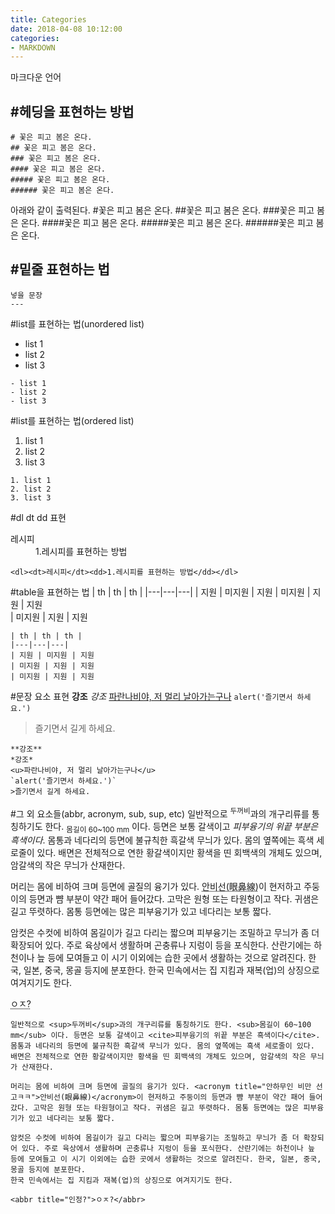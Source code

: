 ```yaml
---
title: Categories
date: 2018-04-08 10:12:00
categories:
- MARKDOWN
---
```


마크다운 언어

#헤딩을 표현하는 방법
--- 
```
# 꽃은 피고 봄은 온다.
## 꽃은 피고 봄은 온다.
### 꽃은 피고 봄은 온다.
#### 꽃은 피고 봄은 온다.
##### 꽃은 피고 봄은 온다.
###### 꽃은 피고 봄은 온다.
```
아래와 같이 출력된다.
#꽃은 피고 봄은 온다.
##꽃은 피고 봄은 온다.
###꽃은 피고 봄은 온다.
####꽃은 피고 봄은 온다.
#####꽃은 피고 봄은 온다.
######꽃은 피고 봄은 온다.

#밑줄 표현하는 법
---
```
넣을 문장
---
```

#list를 표현하는 법(unordered list)
- list 1
- list 2
- list 3
```
- list 1
- list 2
- list 3 
```
#list를 표현하는 법(ordered list)
1. list 1
2. list 2
3. list 3
```
1. list 1
2. list 2
3. list 3
```
#dl dt dd 표현
<dl><dt>레시피</dt><dd>1.레시피를 표현하는 방법</dd></dl>

```
<dl><dt>레시피</dt><dd>1.레시피를 표현하는 방법</dd></dl>
```

#table을 표현하는 법
| th | th | th |
|---|---|---|
| 지원 | 미지원 | 지원
| 미지원 | 지원 | 지원   
| 미지원 | 지원 | 지원   
```
| th | th | th |
|---|---|---|
| 지원 | 미지원 | 지원
| 미지원 | 지원 | 지원   
| 미지원 | 지원 | 지원   
```
#문장 요소 표현
**강조**
*강조*
<u>파란나비야, 저 멀리 날아가는구나</u>
`alert('즐기면서 하세요.')`
>즐기면서 길게 하세요.
```
**강조**
*강조*
<u>파란나비야, 저 멀리 날아가는구나</u>
`alert('즐기면서 하세요.')`
>즐기면서 길게 하세요.
```
#그 외 요소들(abbr, acronym, sub, sup, etc)
일반적으로 <sup>두꺼비</sup>과의 개구리류를 통칭하기도 한다. <sub>몸길이 60~100 mm</sub> 이다. 등면은 보통 갈색이고 <cite>피부융기의 위끝 부분은 흑색이다</cite>. 몸통과 네다리의 등면에 불규칙한 흑갈색 무늬가 있다. 몸의 옆쪽에는 흑색 세로줄이 있다. 배면은 전체적으로 연한 황갈색이지만 황색을 띤 회백색의 개체도 있으며, 암갈색의 작은 무늬가 산재한다. 

머리는 몸에 비하여 크며 등면에 골질의 융기가 있다. <acronym title="안하무인 비만 선고ㅋㅋ">안비선(眼鼻線)</acronym>이 현저하고 주둥이의 등면과 뺨 부분이 약간 패어 들어갔다. 고막은 원형 또는 타원형이고 작다. 귀샘은 길고 뚜렷하다. 몸통 등면에는 많은 피부융기가 있고 네다리는 보통 짧다.

암컷은 수컷에 비하여 몸길이가 길고 다리는 짧으며 피부융기는 조밀하고 무늬가 좀 더 확장되어 있다. 주로 육상에서 생활하며 곤충류나 지렁이 등을 포식한다. 산란기에는 하천이나 늪 등에 모여들고 이 시기 이외에는 습한 곳에서 생활하는 것으로 알려진다. 한국, 일본, 중국, 몽골 등지에 분포한다. 
한국 민속에서는 집 지킴과 재복(업)의 상징으로 여겨지기도 한다.

<abbr title="인정?">ㅇㅈ?</abbr>

```
일반적으로 <sup>두꺼비</sup>과의 개구리류를 통칭하기도 한다. <sub>몸길이 60~100 mm</sub> 이다. 등면은 보통 갈색이고 <cite>피부융기의 위끝 부분은 흑색이다</cite>. 몸통과 네다리의 등면에 불규칙한 흑갈색 무늬가 있다. 몸의 옆쪽에는 흑색 세로줄이 있다. 배면은 전체적으로 연한 황갈색이지만 황색을 띤 회백색의 개체도 있으며, 암갈색의 작은 무늬가 산재한다. 

머리는 몸에 비하여 크며 등면에 골질의 융기가 있다. <acronym title="안하무인 비만 선고ㅋㅋ">안비선(眼鼻線)</acronym>이 현저하고 주둥이의 등면과 뺨 부분이 약간 패어 들어갔다. 고막은 원형 또는 타원형이고 작다. 귀샘은 길고 뚜렷하다. 몸통 등면에는 많은 피부융기가 있고 네다리는 보통 짧다.

암컷은 수컷에 비하여 몸길이가 길고 다리는 짧으며 피부융기는 조밀하고 무늬가 좀 더 확장되어 있다. 주로 육상에서 생활하며 곤충류나 지렁이 등을 포식한다. 산란기에는 하천이나 늪 등에 모여들고 이 시기 이외에는 습한 곳에서 생활하는 것으로 알려진다. 한국, 일본, 중국, 몽골 등지에 분포한다. 
한국 민속에서는 집 지킴과 재복(업)의 상징으로 여겨지기도 한다.

<abbr title="인정?">ㅇㅈ?</abbr>
```




